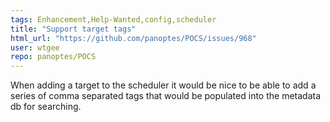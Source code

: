 ```yaml
---
tags: Enhancement,Help-Wanted,config,scheduler
title: "Support target tags"
html_url: "https://github.com/panoptes/POCS/issues/968"
user: wtgee
repo: panoptes/POCS
---
```


When adding a target to the scheduler it would be nice to be able to add a series of comma separated tags that would be populated into the metadata db for searching.